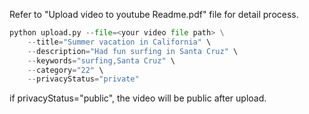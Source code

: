 Refer to "Upload video to youtube Readme.pdf" file for detail process. 

```py
python upload.py --file=<your video file path> \
	--title="Summer vacation in California" \
	--description="Had fun surfing in Santa Cruz" \
	--keywords="surfing,Santa Cruz" \
	--category="22" \
	--privacyStatus="private"
```

if privacyStatus="public", the video will be public after upload.


